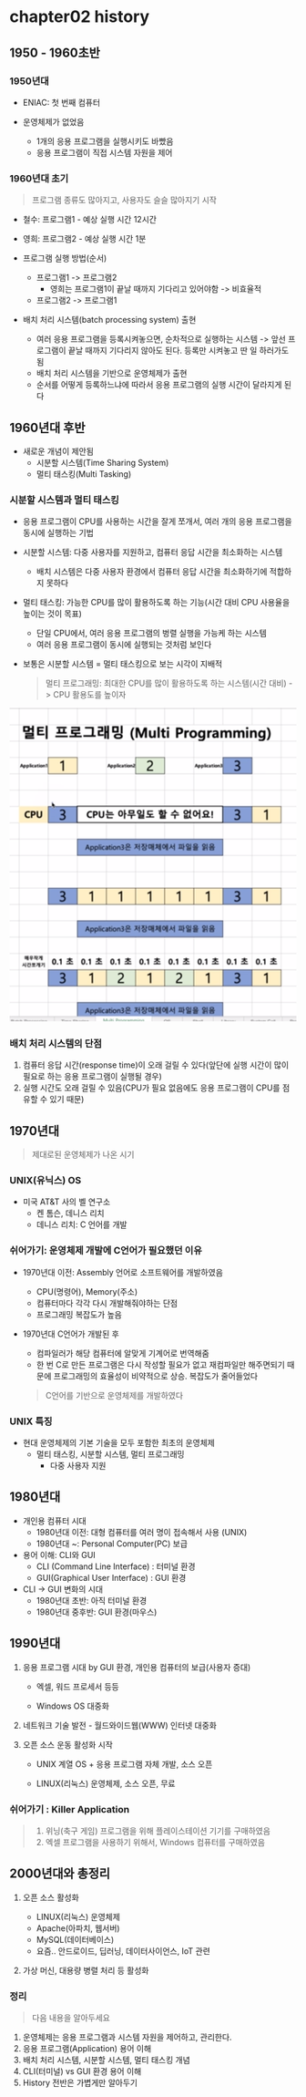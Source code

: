 # chapter02 history



## 1950 - 1960초반

### 1950년대

- ENIAC: 첫 번째 컴퓨터

- 운영체제가 없었음
  - 1개의 응용 프로그램을 실행시키도 바빴음
  - 응용 프로그램이 직접 시스템 자원을 제어

### 1960년대 초기

> 프로그램 종류도 많아지고, 사용자도 슬슬 많아지기 시작 

- 철수: 프로그램1 - 예상 실행 시간 12시간
- 영희: 프로그램2 - 예상 실행 시간 1분
- 프로그램 실행 방법(순서)
  - 프로그램1 -> 프로그램2
    - 영희는 프로그램1이 끝날 때까지 기다리고 있어야함 -> 비효율적
  - 프로그램2 -> 프로그램1

- 배치 처리 시스템(batch processing system) 출현
  - 여러 응용 프로그램을 등록시켜놓으면, 순차적으로 실행하는 시스템 -> 앞선 프로그램이 끝날 때까지 기다리지 않아도 된다. 등록만 시켜놓고 딴 일 하러가도 됨
  - 배치 처리 시스템을 기반으로 운영체제가 출현
  - 순서를 어떻게 등록하느냐에 따라서 응용 프로그램의 실행 시간이 달라지게 된다



## 1960년대 후반

- 새로운 개념이 제안됨
  - 시분할 시스템(Time Sharing System)
  - 멀티 태스킹(Multi Tasking)

### 시분할 시스템과 멀티 태스킹

- 응용 프로그램이 CPU를 사용하는 시간을 잘게 쪼개서, 여러 개의 응용 프로그램을 동시에 실행하는 기법

- 시분할 시스템: 다중 사용자를 지원하고, 컴퓨터 응답 시간을 최소화하는 시스템

  - 배치 시스템은 다중 사용자 환경에서 컴퓨터 응답 시간을 최소화하기에 적합하지 못하다

- 멀티 태스킹: 가능한 CPU를 많이 활용하도록 하는 기능(시간 대비 CPU 사용율을 높이는 것이 목표)

  - 단일 CPU에서, 여러 응용 프로그램의 벙렬 실행을 가능케 하는 시스템
  - 여러 응용 프로그램이 동시에 실행되는 것처럼 보인다

- 보통은 시분할 시스템 = 멀티 태스킹으로 보는 시각이 지배적

  > 멀티 프로그래밍: 최대한 CPU를 많이 활용하도록 하는 시스템(시간 대비) -> CPU 활용도를 높이자

![image-20220125000028907](./typora-user-images/image-20220125000028907.png)



### 배치 처리 시스템의 단점

1. 컴퓨터 응답 시간(response time)이 오래 걸릴 수 있다(앞단에 실행 시간이 많이 필요로 하는 응용 프로그램이 실행될 경우)
2. 실행 시간도 오래 걸릴 수 있음(CPU가 필요 없음에도 응용 프로그램이 CPU를 점유할 수 있기 때문)



## 1970년대

> 제대로된 운영체제가 나온 시기

### UNIX(유닉스) OS

- 미국 AT&T 사의 벨 연구소
  - 켄 톰슨, 데니스 리치
  - 데니스 리치: C 언어를 개발

### 쉬어가기: 운영체제 개발에 C언어가 필요했던 이유

- 1970년대 이전: Assembly 언어로 소프트웨어를 개발하였음

  - CPU(명령어), Memory(주소)
  - 컴퓨터마다 각각 다시 개발해줘야하는 단점
  - 프로그래밍 복잡도가 높음

- 1970년대 C언어가 개발된 후

  - 컴파일러가 해당 컴퓨터에 알맞게 기계어로 번역해줌
  - 한 번 C로 만든 프로그램은 다시 작성할 필요가 없고 재컴파일만 해주면되기 때문에 프로그래밍의 효율성이 비약적으로 상승. 복잡도가 줄어들었다

  > C언어를 기반으로 운영체제를 개발하였다

### UNIX 특징

- 현대 운영체제의 기본 기술을 모두 포함한 최초의 운영체제
  - 멀티 태스킹, 시분할 시스템, 멀티 프로그래밍
    - 다중 사용자 지원



## 1980년대

- 개인용 컴퓨터 시대
  - 1980년대 이전: 대형 컴퓨터를 여러 명이 접속해서 사용 (UNIX)
  - 1980년대 ~: Personal Computer(PC)  보급
- 용어 이해: CLI와 GUI
  - CLI (Command Line Interface) : 터미널 환경
  - GUI(Graphical User Interface) :  GUI 환경
- CLI -> GUI 변화의 시대
  - 1980년대 초반: 아직 터미널 환경
  - 1980년대 중후반: GUI 환경(마우스)



## 1990년대 

1. 응용 프로그램 시대 by GUI 환경, 개인용 컴퓨터의 보급(사용자 증대)

   - 엑셀, 워드 프로세서 등등

   - Windows OS 대중화

2. 네트워크 기술 발전 - 월드와이드웹(WWW) 인터넷 대중화

3. 오픈 소스 운동 활성화 시작

   - UNIX 계열 OS + 응용 프로그램 자체 개발, 소스 오픈

   - LINUX(리눅스) 운영체제, 소스 오픈, 무료

### 쉬어가기 : Killer Application

> 1. 위닝(축구 게임) 프로그램을 위해 플레이스테이션 기기를 구매하였음
> 2. 엑셀 프로그램을 사용하기 위해서, Windows 컴퓨터를 구매하였음



## 2000년대와 총정리

1. 오픈 소스 활성화

   - LINUX(리눅스) 운영체제
   - Apache(아파치, 웹서버)
   - MySQL(데이터베이스)
   - 요즘.. 안드로이드, 딥러닝, 데이터사이언스, IoT 관련

2. 가상 머신, 대용량 병렬 처리 등 활성화

   

### 정리

> 다음 내용을 알아두세요

1. 운영체제는 응용 프로그램과 시스템 자원을 제어하고, 관리한다.
2. 응용 프로그램(Application) 용어 이해
3. 배치 처리 시스템, 시분할 시스템, 멀티 태스킹 개념
4. CLI(터미널) vs GUI 환경 용어 이해
5. History 전반은 가볍게만 알아두기


